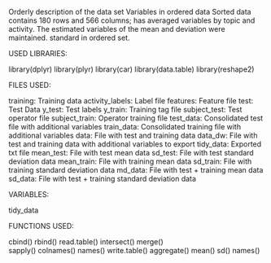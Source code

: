 
Orderly description of the data set
Variables in ordered data
Sorted data contains 180 rows and 566 columns; has averaged variables
by topic and activity. The estimated variables of the mean and deviation were maintained.
standard in ordered set.

USED LIBRARIES:

library(dplyr)
library(plyr)
library(car)
library(data.table)
library(reshape2) 

FILES USED:

training:        Training data
activity_labels: Label file
features: 	 Feature file
test:		 Test Data
y_test: 	 Test labels
y_train: 	 Training tag file
subject_test: 	 Test operator file
subject_train:   Operator training file
test_data: 	 Consolidated test file with additional variables
train_data:	 Consolidated training file with additional variables
data: 		 File with test and training data
data_dw: 	 File with test and training data with additional variables to export
tidy_data: 	 Exported txt file
mean_test:	 File with test mean data
sd_test:	 File with test standard deviation data
mean_train:      File with training mean data
sd_train:	 File with training standard deviation data
md_data:	 File with test + training mean data
sd_data:	 File with test + training standard deviation data 

VARIABLES:

tidy_data


FUNCTIONS USED:


cbind()
rbind()
read.table()
intersect()
merge()   
sapply()
colnames()
names()
write.table()
aggregate()
mean()
sd()
names()



 